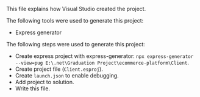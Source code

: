This file explains how Visual Studio created the project.

The following tools were used to generate this project:
- Express generator

The following steps were used to generate this project:
- Create express project with express-generator: `npx express-generator --view=pug E:\.net\Graduation Project\ecommerce-platform\Client`.
- Create project file (`Client.esproj`).
- Create `launch.json` to enable debugging.
- Add project to solution.
- Write this file.
